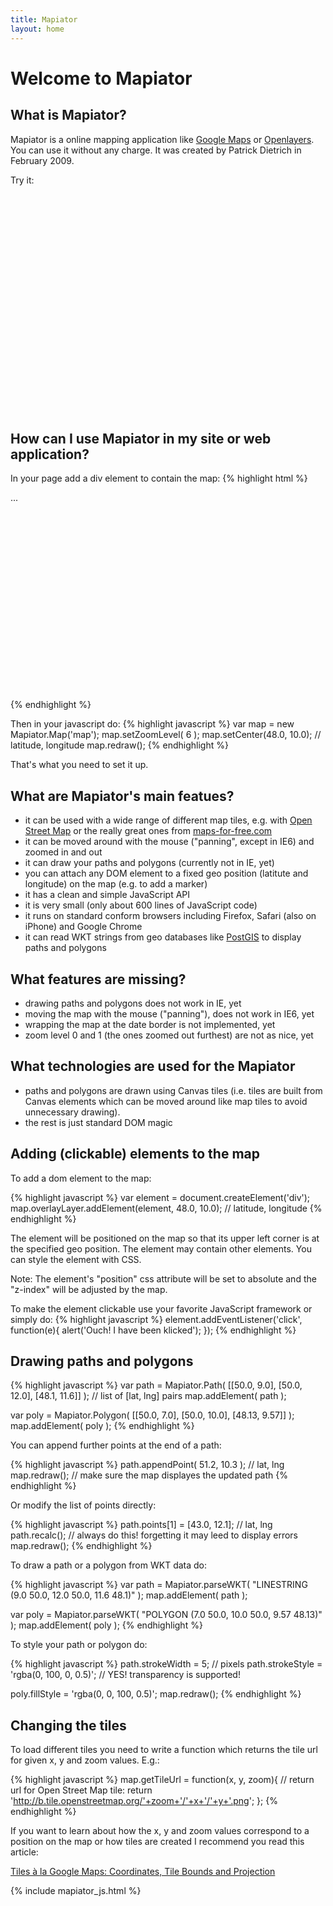 ```yaml
---
title: Mapiator
layout: home
---
```


Welcome to Mapiator
====================

What is Mapiator?
------------------

Mapiator is a online mapping application like <a href="http://maps.google.com">Google Maps</a> or
<a href="http://openlayers.org">Openlayers</a>. You can use it without any charge. It was created by Patrick Dietrich in February 2009.

Try it:

<div id="map" style="width:760px; height:350px; position:relative;">
</div>


How can I use Mapiator in my site or web application?
--------------------------------------------------------

In your page add a div element to contain the map:
{% highlight html %}
<script type="text/javascript" src="Mapiator.js"></script>
...
<div id="map" style="width:400px; height:300px; position:relative"></div>
{% endhighlight %}

Then in your javascript do:
{% highlight javascript %}
var map = new Mapiator.Map('map');
map.setZoomLevel( 6 );
map.setCenter(48.0, 10.0); // latitude, longitude
map.redraw();
{% endhighlight %}

That's what you need to set it up.


What are Mapiator's main featues?
-----------------------------------

* it can be used with a wide range of different map tiles, e.g. with <a href="http://www.openstreetmap.org/">Open Street Map</a> or the really great ones from <a href="http://www.maps-for-free.com/">maps-for-free.com</a>
* it can be moved around with the mouse ("panning", except in IE6) and zoomed in and out
* it can draw your paths and polygons (currently not in IE, yet)
* you can attach any DOM element to a fixed geo position (latitute and longitude) on the map (e.g. to add a marker)
* it has a clean and simple JavaScript API
* it is very small (only about 600 lines of JavaScript code)
* it runs on standard conform browsers including Firefox, Safari (also on iPhone) and Google Chrome
* it can read WKT strings from geo databases like <a href="http://postgis.refractions.net/">PostGIS</a> to display paths and polygons

What features are missing?
------------------------------

* drawing paths and polygons does not work in IE, yet
* moving the map with the mouse ("panning"), does not work in IE6, yet
* wrapping the map at the date border is not implemented, yet
* zoom level 0 and 1 (the ones zoomed out furthest) are not as nice, yet


What technologies are used for the Mapiator
-----------------------------------------------

* paths and polygons are drawn using Canvas tiles (i.e. tiles are built from Canvas elements which can be moved around like map tiles to avoid unnecessary drawing).
* the rest is just standard DOM magic

Adding (clickable) elements to the map
-------------------------------------------

To add a dom element to the map:

{% highlight javascript %}
var element = document.createElement('div');
map.overlayLayer.addElement(element, 48.0, 10.0); // latitude, longitude
{% endhighlight %}

The element will be positioned on the map so that its upper left corner is at the specified geo position.
The element may contain other elements. You can style the element with CSS.

Note: The element's "position" css attribute will be set to absolute and the "z-index" will be adjusted by the map.

To make the element clickable use your favorite JavaScript framework or simply do:
{% highlight javascript %}
element.addEventListener('click', function(e){
	alert('Ouch! I have been klicked');
});
{% endhighlight %}

Drawing paths and polygons
----------------------------

{% highlight javascript %}
var path = Mapiator.Path( [[50.0, 9.0], [50.0, 12.0], [48.1, 11.6]] );
                          // list of [lat, lng] pairs
map.addElement( path );

var poly = Mapiator.Polygon( [[50.0, 7.0], [50.0, 10.0], [48.13, 9.57]] );
map.addElement( poly );
{% endhighlight %}

You can append further points at the end of a path:

{% highlight javascript %}
path.appendPoint( 51.2, 10.3 ); // lat, lng
map.redraw(); // make sure the map displayes the updated path
{% endhighlight %}

Or modify the list of points directly:

{% highlight javascript %}
path.points[1] = [43.0, 12.1]; // lat, lng
path.recalc(); // always do this! forgetting it may leed to display errors
map.redraw();
{% endhighlight %}


To draw a path or a polygon from WKT data do:

{% highlight javascript %}
var path = Mapiator.parseWKT( "LINESTRING (9.0 50.0, 12.0 50.0, 11.6 48.1)" );
map.addElement( path );

var poly = Mapiator.parseWKT( "POLYGON (7.0 50.0, 10.0 50.0, 9.57 48.13)" );
map.addElement( poly );
{% endhighlight %}

To style your path or polygon do:

{% highlight javascript %}
path.strokeWidth = 5; // pixels
path.strokeStyle = 'rgba(0, 100, 0, 0.5)'; // YES! transparency is supported!

poly.fillStyle = 'rgba(0, 0, 100, 0.5)';
map.redraw();
{% endhighlight %}

Changing the tiles
-------------------

To load different tiles you need to write a function which returns the tile url for given x, y and zoom values. E.g.:

{% highlight javascript %}
map.getTileUrl = function(x, y, zoom){
  // return url for Open Street Map tile:
  return 'http://b.tile.openstreetmap.org/'+zoom+'/'+x+'/'+y+'.png';
};
{% endhighlight %}

If you want to learn about how the x, y and zoom values correspond to a position on the map or how tiles
are created I recommend you read this article:

<a href="http://www.maptiler.org/google-maps-coordinates-tile-bounds-projection/">Tiles à la Google Maps: Coordinates, Tile Bounds and Projection</a>


{% include mapiator_js.html %}



























